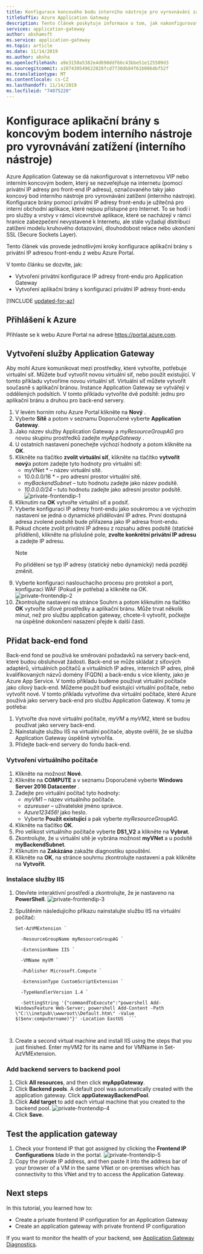 ```yaml
---
title: Konfigurace koncového bodu interního nástroje pro vyrovnávání zatížení (interního nástroje)
titleSuffix: Azure Application Gateway
description: Tento článek poskytuje informace o tom, jak nakonfigurovat Application Gateway s použitím privátní IP adresy front-endu.
services: application-gateway
author: abshamsft
ms.service: application-gateway
ms.topic: article
ms.date: 11/14/2019
ms.author: absha
ms.openlocfilehash: a9e3150a5382e4d690ddf66c43bbe51e125509d3
ms.sourcegitcommit: a107430549622028fcd7730db84f61b0064bf52f
ms.translationtype: MT
ms.contentlocale: cs-CZ
ms.lasthandoff: 11/14/2019
ms.locfileid: "74075220"
---
```

# <a name="configure-an-application-gateway-with-an-internal-load-balancer-ilb-endpoint"></a>Konfigurace aplikační brány s koncovým bodem interního nástroje pro vyrovnávání zatížení (interního nástroje)

Azure Application Gateway se dá nakonfigurovat s internetovou VIP nebo interním koncovým bodem, který se nezveřejňuje na internetu (pomocí privátní IP adresy pro front-end IP adresu), označovaného taky jako koncový bod interního nástroje pro vyrovnávání zatížení (interního nástroje). Konfigurace brány pomocí privátní IP adresy front-endu je užitečná pro interní obchodní aplikace, které nejsou přístupné pro Internet. To se hodí i pro služby a vrstvy v rámci vícevrstvé aplikace, které se nacházejí v rámci hranice zabezpečení nevystavené k Internetu, ale stále vyžadují distribuci zatížení modelu kruhového dotazování, dlouhodobost relace nebo ukončení SSL (Secure Sockets Layer).

Tento článek vás provede jednotlivými kroky konfigurace aplikační brány s privátní IP adresou front-endu z webu Azure Portal.

V tomto článku se dozvíte, jak:

- Vytvoření privátní konfigurace IP adresy front-endu pro Application Gateway
- Vytvoření aplikační brány s konfigurací privátní IP adresy front-endu


[!INCLUDE [updated-for-az](../../includes/updated-for-az.md)]

## <a name="log-in-to-azure"></a>Přihlášení k Azure

Přihlaste se k webu Azure Portal na adrese <https://portal.azure.com>.

## <a name="create-an-application-gateway"></a>Vytvoření služby Application Gateway

Aby mohl Azure komunikovat mezi prostředky, které vytvoříte, potřebuje virtuální síť. Můžete buď vytvořit novou virtuální síť, nebo použít existující. V tomto příkladu vytvoříme novou virtuální síť. Virtuální síť můžete vytvořit současně s aplikační bránou. Instance Application Gateway se vytvářejí v oddělených podsítích. V tomto příkladu vytvoříte dvě podsítě: jednu pro aplikační bránu a druhou pro back-end servery.

1. V levém horním rohu Azure Portal klikněte na **Nový** .
2. Vyberte **Sítě** a potom v seznamu Doporučené vyberte **Application Gateway**.
3. Jako název služby Application Gateway a *myResourceGroupAG* pro novou skupinu prostředků zadejte *myAppGateway* .
4. U ostatních nastavení ponechejte výchozí hodnoty a potom klikněte na **OK**.
5. Klikněte na tlačítko **zvolit virtuální síť**, klikněte na tlačítko **vytvořit nový**a potom zadejte tyto hodnoty pro virtuální síť:
   - myVNet * – název virtuální sítě.
   - 10.0.0.0/16 * – pro adresní prostor virtuální sítě.
   - *myBackendSubnet* – tuto hodnotu zadejte jako název podsítě.
   - *10.0.0.0/24* – tuto hodnotu zadejte jako adresní prostor podsítě.  
     ![private-frontendip-1](./media/configure-application-gateway-with-private-frontend-ip/private-frontendip-1.png)
6. Kliknutím na **OK** vytvořte virtuální síť a podsíť.
7. Vyberte konfiguraci IP adresy front-endu jako soukromou a ve výchozím nastavení se jedná o dynamické přidělování IP adres. První dostupná adresa zvolené podsítě bude přiřazena jako IP adresa front-endu.
8. Pokud chcete zvolit privátní IP adresu z rozsahu adres podsítě (statické přidělení), klikněte na příslušné pole, **zvolte konkrétní privátní IP adresu** a zadejte IP adresu.
   > [!NOTE]
   > Po přidělení se typ IP adresy (statický nebo dynamický) nedá později změnit.
9. Vyberte konfiguraci naslouchacího procesu pro protokol a port, konfiguraci WAF (Pokud je potřeba) a klikněte na OK.
    ![private-frontendip-2](./media/configure-application-gateway-with-private-frontend-ip/private-frontendip-2.png)
10. Zkontrolujte nastavení na stránce Souhrn a potom kliknutím na tlačítko **OK** vytvořte síťové prostředky a aplikační bránu. Může trvat několik minut, než pro službu application gateway, chcete-li vytvořit, počkejte na úspěšné dokončení nasazení přejde k další části.

## <a name="add-backend-pool"></a>Přidat back-end fond

Back-end fond se používá ke směrování požadavků na servery back-end, které budou obsluhovat žádosti. Back-end se může skládat z síťových adaptérů, virtuálních počítačů a virtuálních IP adres, interních IP adres, plně kvalifikovaných názvů domény (FQDN) a back-endu s více klienty, jako je Azure App Service. V tomto příkladu budeme používat virtuální počítače jako cílový back-end. Můžeme použít buď existující virtuální počítače, nebo vytvořit nové. V tomto příkladu vytvoříme dva virtuální počítače, které Azure používá jako servery back-end pro službu Application Gateway. K tomu je potřeba:

1. Vytvořte dva nové virtuální počítače, *myVM* a *myVM2*, které se budou používat jako servery back-end.
2. Nainstalujte službu IIS na virtuální počítače, abyste ověřili, že se služba Application Gateway úspěšně vytvořila.
3. Přidejte back-end servery do fondu back-end.

### <a name="create-a-virtual-machine"></a>Vytvoření virtuálního počítače

1. Klikněte na možnost **Nové**.
2. Klikněte na **COMPUTE** a v seznamu Doporučené vyberte **Windows Server 2016 Datacenter** .
3. Zadejte pro virtuální počítač tyto hodnoty:
   - *myVM1* – název virtuálního počítače.
   - *azureuser* – uživatelské jméno správce.
   - *Azure123456!* jako heslo.
   - Vyberte **Použít existující** a pak vyberte *myResourceGroupAG*.
4. Klikněte na tlačítko **OK**.
5. Pro velikost virtuálního počítače vyberte **DS1_V2** a klikněte na **Vybrat**.
6. Zkontrolujte, že u virtuální sítě je vybrána možnost **myVNet** a u podsítě **myBackendSubnet**.
7. Kliknutím na **Zakázáno** zakažte diagnostiku spouštění.
8. Klikněte na **OK**, na stránce souhrnu zkontrolujte nastavení a pak klikněte na **Vytvořit**.

### <a name="install-iis"></a>Instalace služby IIS

1. Otevřete interaktivní prostředí a zkontrolujte, že je nastaveno na **PowerShell**.
    ![private-frontendip-3](./media/configure-application-gateway-with-private-frontend-ip/private-frontendip-3.png)
2. Spuštěním následujícího příkazu nainstalujte službu IIS na virtuální počítač:

   ```azurepowershell
   Set-AzVMExtension `
   
     -ResourceGroupName myResourceGroupAG `
   
     -ExtensionName IIS `
   
     -VMName myVM `
   
     -Publisher Microsoft.Compute `
   
     -ExtensionType CustomScriptExtension `
   
     -TypeHandlerVersion 1.4 `
   
     -SettingString '{"commandToExecute":"powershell Add-WindowsFeature Web-Server; powershell Add-Content -Path \"C:\\inetpub\\wwwroot\\Default.htm\" -Value $($env:computername)"}' -Location EastUS  ```



3. Create a second virtual machine and install IIS using the steps that you just finished. Enter myVM2 for its name and for VMName in Set-AzVMExtension.

### Add backend servers to backend pool

1. Click **All resources**, and then click **myAppGateway**.
2. Click **Backend pools**. A default pool was automatically created with the application gateway. Click **appGatewayBackendPool**.
3. Click **Add target** to add each virtual machine that you created to the backend pool.
   ![private-frontendip-4](./media/configure-application-gateway-with-private-frontend-ip/private-frontendip-4.png)
4. Click **Save.**

## Test the application gateway

1. Check your frontend IP that got assigned by clicking the **Frontend IP Configurations** blade in the portal.
    ![private-frontendip-5](./media/configure-application-gateway-with-private-frontend-ip/private-frontendip-5.png)
2. Copy the private IP address, and then paste it into the address bar of your browser of a VM in the same VNet or on-premises which has connectivity to this VNet and try to access the Application Gateway.

## Next steps

In this tutorial, you learned how to:

- Create a private frontend IP configuration for an Application Gateway
- Create an application gateway with private frontend IP configuration

If you want to monitor the health of your backend, see [Application Gateway Diagnostics](https://docs.microsoft.com/azure/application-gateway/application-gateway-diagnostics).
